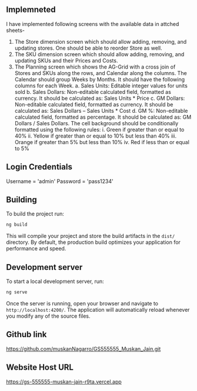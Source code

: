 ## Implemneted
I have implemented following screens with the available data in attched sheets-
1. The Store dimension screen which should allow adding, removing, and updating
stores. One should be able to reorder Store as well.
2. The SKU dimension screen which should allow adding, removing, and updating
SKUs and their Prices and Costs.
3. The Planning screen which shows the AG-Grid with a cross join of Stores and
SKUs along the rows, and Calendar along the columns. The Calendar should
group Weeks by Months. It should have the following columns for each Week.
    a. Sales Units: Editable integer values for units sold
    b. Sales Dollars: Non-editable calculated field, formatted as currency. It
    should be calculated as: Sales Units * Price
    c. GM Dollars: Non-editable calculated field, formatted as currency. It
    should be calculated as: Sales Dollars – Sales Units * Cost
    d. GM %: Non-editable calculated field, formatted as percentage. It should be
    calculated as: GM Dollars / Sales Dollars. The cell background should be
    conditionally formatted using the following rules:
    i. Green if greater than or equal to 40%
    ii. Yellow if greater than or equal to 10% but less than 40%
    iii. Orange if greater than 5% but less than 10%
    iv. Red if less than or equal to 5%

## Login Credentials
Username = 'admin' 
Password = 'pass1234'


## Building

To build the project run:

```bash
ng build
```
This will compile your project and store the build artifacts in the `dist/` directory. By default, the production build optimizes your application for performance and speed.

## Development server

To start a local development server, run:

```bash
ng serve
```

Once the server is running, open your browser and navigate to `http://localhost:4200/`. The application will automatically reload whenever you modify any of the source files.


## Github link
https://github.com/muskanNagarro/GS555555_Muskan_Jain.git


## Website Host URL
https://gs-555555-muskan-jain-r9ta.vercel.app